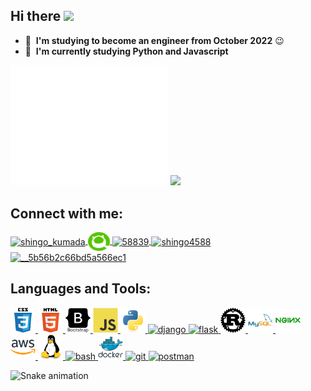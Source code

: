 ## **Hi there** <a href="https://www.gautamkrishnar.com/"><img src="https://media.giphy.com/media/hvRJCLFzcasrR4ia7z/giphy.gif" width="30"></a>

- 🔭 &nbsp;**I'm studying to become an engineer from October 2022** :wink:
- 🌱 &nbsp;**I'm currently studying Python and Javascript**

<div>
  <img src="/github-metrics.svg" alt="Metrics" width="50%" />
  <a href="https://github.com/shingo-kumada/github-readme-stats" width="40%">
    <img src="https://github-readme-stats-git-master-shingo-kumada.vercel.app/api/wakatime?username=shingo&theme=vue-dark" width="40%" />
  </a>
</div>

## **Connect with me:**

<div>
  <p align="left">
    <a href="https://twitter.com/shingo_kumada" target="blank">
      <img align="center" src="https://raw.githubusercontent.com/rahuldkjain/github-profile-readme-generator/master/src/images/icons/Social/twitter.svg" alt="shingo_kumada" height="30" width="40" />
    </a>
    <a href="https://qiita.com/shingo-kumada" target="blank">
      <img align="center" src="images/qiita.png" alt="shingo-kumada" height="30" width="35" />
    </a>
    <a href="https://ja.stackoverflow.com/users/58839/shingokumada" target="blank">
      <img align="center" src="https://raw.githubusercontent.com/rahuldkjain/github-profile-readme-generator/master/src/images/icons/Social/stack-overflow.svg" alt="58839" height="30" width="40" />
    </a>
    <a href="https://discord.gg/HfC222Hf" target="blank">
      <img align="center" src="https://raw.githubusercontent.com/rahuldkjain/github-profile-readme-generator/master/src/images/icons/Social/discord.svg " alt="shingo4588" height="40" width="40" />
    </a>
    <a href="https://dev.to/__5b56b2c66bd5a566ec1" target="blank">
      <img align="center" src="https://raw.githubusercontent.com/rahuldkjain/github-profile-readme-generator/master/src/images/icons/Social/devto.svg" alt="__5b56b2c66bd5a566ec1" height="30" width="40" />
    </a>
  </p>
</div>

## **Languages and Tools:**

<div>
  <p align="left"> 
    <a href="https://www.w3schools.com/css/" target="_blank" rel="noreferrer">
      <img src="https://raw.githubusercontent.com/devicons/devicon/master/icons/css3/css3-original-wordmark.svg" alt="css3" width="40" height="40"/>
    </a>
    <a href="https://www.w3.org/html/" target="_blank" rel="noreferrer">
      <img src="https://raw.githubusercontent.com/devicons/devicon/master/icons/html5/html5-original-wordmark.svg" alt="html5" width="40" height="40"/>
    </a>
    <a href="https://getbootstrap.com" target="_blank" rel="noreferrer">
      <img src="https://raw.githubusercontent.com/devicons/devicon/master/icons/bootstrap/bootstrap-plain-wordmark.svg" alt="bootstrap" width="40" height="40"/>
    </a>
    <a href="https://developer.mozilla.org/en-US/docs/Web/JavaScript" target="_blank" rel="noreferrer">
      <img src="https://raw.githubusercontent.com/devicons/devicon/master/icons/javascript/javascript-original.svg" alt="javascript" width="40" height="40"/>
    </a>
    <a href="https://www.python.org" target="_blank" rel="noreferrer">
      <img src="https://raw.githubusercontent.com/devicons/devicon/master/icons/python/python-original.svg" alt="python" width="40" height="40"/>
    </a>
    <a href="https://www.djangoproject.com/" target="_blank" rel="noreferrer">
      <img src="https://cdn.worldvectorlogo.com/logos/django.svg" alt="django" width="40" height="40"/>
    </a>
    <a href="https://flask.palletsprojects.com/" target="_blank" rel="noreferrer">
      <img src="https://www.vectorlogo.zone/logos/pocoo_flask/pocoo_flask-icon.svg" alt="flask" width="40" height="40"/>
    </a>
    <a href="https://www.rust-lang.org" target="_blank" rel="noreferrer">
      <img src="https://raw.githubusercontent.com/devicons/devicon/master/icons/rust/rust-plain.svg" alt="rust" width="40" height="40"/>
    </a>
    <a href="https://www.mysql.com/" target="_blank" rel="noreferrer">
      <img src="https://raw.githubusercontent.com/devicons/devicon/master/icons/mysql/mysql-original-wordmark.svg" alt="mysql" width="40" height="40"/>
    </a>
    <a href="https://www.nginx.com" target="_blank" rel="noreferrer">
      <img src="https://raw.githubusercontent.com/devicons/devicon/master/icons/nginx/nginx-original.svg" alt="nginx" width="40" height="40"/>
    </a>
    <a href="https://aws.amazon.com" target="_blank" rel="noreferrer">
      <img src="https://raw.githubusercontent.com/devicons/devicon/master/icons/amazonwebservices/amazonwebservices-original-wordmark.svg" alt="aws" width="40" height="40" /> 
    </a> 
    <a href="https://www.linux.org/" target="_blank" rel="noreferrer">
      <img src="https://raw.githubusercontent.com/devicons/devicon/master/icons/linux/linux-original.svg" alt="linux" width="40" height="40"/>
    </a>
    <a href="https://www.gnu.org/software/bash/" target="_blank" rel="noreferrer">
      <img src="https://www.vectorlogo.zone/logos/gnu_bash/gnu_bash-icon.svg" alt="bash" width="40" height="40"/>
    </a>
    <a href="https://www.docker.com/" target="_blank" rel="noreferrer">
      <img src="https://raw.githubusercontent.com/devicons/devicon/master/icons/docker/docker-original-wordmark.svg" alt="docker" width="40" height="40"/>
    </a>
    <a href="https://git-scm.com/" target="_blank" rel="noreferrer">
      <img src="https://www.vectorlogo.zone/logos/git-scm/git-scm-icon.svg" alt="git" width="40" height="40"/>
    </a>
    <a href="https://postman.com" target="_blank" rel="noreferrer">
      <img src="https://www.vectorlogo.zone/logos/getpostman/getpostman-icon.svg" alt="postman" width="40" height="40"/>
    </a>
  </p>
</div>

![Snake animation](https://github.com/shingo-kumada/shingo-kumada/blob/output/github-contribution-grid-snake.svg)

<!--START_SECTION:waka-->
```txt
```
<!--END_SECTION:waka-->

